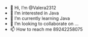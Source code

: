 - 👋 Hi, I’m @Valera2312
- 👀 I’m interested in Java
- 🌱 I’m currently learning Java
- 💞️ I’m looking to collaborate on ...
- 📫 How to reach me 89242258075

<!---
Valera2312/Valera2312 is a ✨ special ✨ repository because its `README.md` (this file) appears on your GitHub profile.
You can click the Preview link to take a look at your changes.
--->
